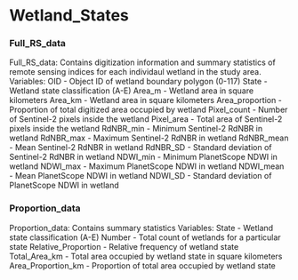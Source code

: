 # Wetland_States
### Full_RS_data ###
Full_RS_data: Contains digitization information and summary statistics of remote sensing indices for each individaul wetland in the study area.
Variables:
OID - Object ID of wetland boundary polygon (0-117)
State - Wetland state classification (A-E)
Area_m - Wetland area in square kilometers
Area_km - Wetland area in square kilometers
Area_proportion - Proportion of total digitized area occupied by wetland
Pixel_count - Number of Sentinel-2 pixels inside the wetland
Pixel_area - Total area of Sentinel-2 pixels inside the wetland
RdNBR_min - Minimum Sentinel-2 RdNBR in wetland
RdNBR_max - Maximum Sentinel-2 RdNBR in wetland
RdNBR_mean - Mean Sentinel-2 RdNBR in wetland
RdNBR_SD - Standard deviation of Sentinel-2 RdNBR in wetland
NDWI_min - Minimum PlanetScope NDWI in wetland
NDWI_max - Maximum PlanetScope NDWI in wetland
NDWI_mean - Mean PlanetScope NDWI in wetland
NDWI_SD - Standard deviation of PlanetScope NDWI in wetland

### Proportion_data ###
Proportion_data: Contains summary statistics 
Variables:
State - Wetland state classification (A-E)
Number - Total count of wetlands for a particular state
Relative_Proportion - Relative frequency of wetland state
Total_Area_km - Total area occupied by wetland state in square kilometers
Area_Proportion_km - Proportion of total area occupied by wetland state
